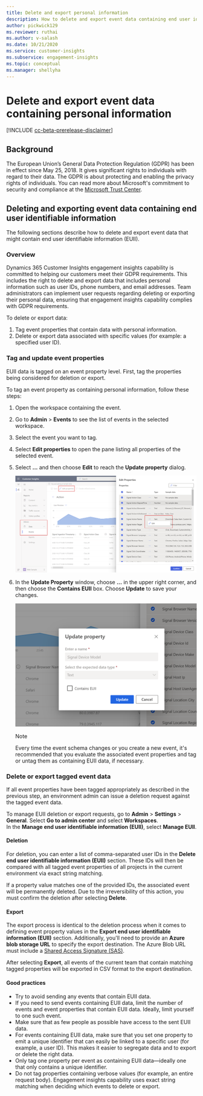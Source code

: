 ```yaml
---
title: Delete and export personal information  
description: How to delete and export event data containing end user identifiable information (EUII)
author: pickwick129
ms.reviewer: ruthai
ms.author: v-salash
ms.date: 10/21/2020
ms.service: customer-insights
ms.subservice: engagement-insights 
ms.topic: conceptual
ms.manager: shellyha
---
```


# Delete and export event data containing personal information

[!INCLUDE [cc-beta-prerelease-disclaimer](includes/cc-beta-prerelease-disclaimer.md)]

## Background

The European Union’s General Data Protection Regulation (GDPR) has been in effect since May 25, 2018. It gives significant rights to individuals with regard to their data. The GDPR is about protecting and enabling the privacy rights of individuals. You can read more about Microsoft's commitment to security and compliance at the [Microsoft Trust Center](https://www.microsoft.com/trust-center).

## Deleting and exporting event data containing end user identifiable information

The following sections describe how to delete and export event data that might contain end user identifiable information (EUII).

### Overview

Dynamics 365 Customer Insights engagement insights capability is committed to helping our customers meet their GDPR requirements. This includes the right to delete and export data that includes personal information such as user IDs, phone numbers, and email addresses. Team administrators can implement user requests regarding deleting or exporting their personal data, ensuring that engagement insights capability complies with GDPR requirements.

To delete or export data:

1. Tag event properties that contain data with personal information.
2. Delete or export data associated with specific values (for example: a specified user ID).

### Tag and update event properties

EUII data is tagged on an event property level. First, tag the properties being considered for deletion or export.

To tag an event property as containing personal information, follow these steps:

1. Open the workspace containing the event.

1. Go to **Admin** > **Events** to see the list of events in the selected workspace.
  
1. Select the event you want to tag.

1. Select **Edit properties** to open the pane listing all properties of the selected event.
     
1. Select **...** and then choose **Edit** to reach the **Update property** dialog.

   ![Edit event](media/edit-event.png "Edit event")

1. In the **Update Property** window, choose **...** in the upper right corner, and then choose the **Contains EUII** box. Choose **Update** to save your changes.

   ![Save your changes](media/update-property.png "Save your changes")

   > [!NOTE]
   > Every time the event schema changes or you create a new event, it's recommended that you evaluate the associated event properties and tag or untag them as containing EUII data, if necessary.

### Delete or export tagged event data

If all event properties have been tagged appropriately as described in the previous step, an environment admin can issue a deletion request against the tagged event data.

To manage EUII deletion or export requests, go to **Admin** > **Settings** > **General**. Select **Go to admin center** and select **Workspaces**.   
In the **Manage end user identifiable information (EUII)**, select **Manage EUII**.

#### Deletion

For deletion, you can enter a list of comma-separated user IDs in the **Delete end user identifiable information (EUII)** section. These IDs will then be compared with all tagged event properties of all projects in the current environment via exact string matching. 

If a property value matches one of the provided IDs, the associated event will be permanently deleted. Due to the irreversibility of this action, you must confirm the deletion after selecting **Delete**.

#### Export

The export process is identical to the deletion process when it comes to defining event property values in the **Export end user identifiable information (EUII)** section. Additionally, you'll need to provide an **Azure blob storage URL** to specify the export destination. The Azure Blob URL must include a [Shared Access Signature (SAS)](https://docs.microsoft.com/azure/storage/common/storage-sas-overview).

After selecting **Export**, all events of the current team that contain matching tagged properties will be exported in CSV format to the export destination.

#### Good practices

* Try to avoid sending any events that contain EUII data.
* If you need to send events containing EUII data, limit the number of events and event properties that contain EUII data. Ideally, limit yourself to one such event.
* Make sure that as few people as possible have access to the sent EUII data.
* For events containing EUII data, make sure that you set one property to emit a unique identifier that can easily be linked to a specific user (for example, a user ID). This makes it easier to segregate data and to export or delete the right data.
* Only tag one property per event as containing EUII data—ideally one that only contains a unique identifier.
* Do not tag properties containing verbose values (for example, an entire request body). Engagement insights capability uses exact string matching when deciding which events to delete or export.

